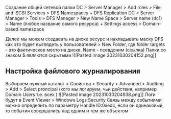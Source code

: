 Создание общей сетевой папки
DC > Server Manager > Add roles > File and iSCSI Services > DFS Namespaces + DFS Replication
DC > Server Manager > Tools > DFS Manager > New Name Space > Server name (dc1) > Name (любое название самого ресурса) + Settings access > Domain-based namespace

Далее мы можем создавать на диске ресурс и накладывать маску DFS как это будет выглядеть у пользователей > New Folder, где folder targets - это фактическое место на диске. Name - псевдоним (ссылка)
Папки со знаком $ являются скрытыми 
![[Pasted image 20231030204152.png]]
## Настройка файлового журналирования
Выбираем нужный каталог > Свойства > Security > Advanced > Auditing > Add > Select proncipal (кого мы логируем, чьи действия, например Domain Users  т.е. всех )
![[Pasted image 20231030204938.png]]
Логи будут в Event Viewer > Windows Logs Security
Связь между событиями можно определить по параметру Handle ID:0xedc, если он одинаковый, то события совершались над одним и тем же объектом

